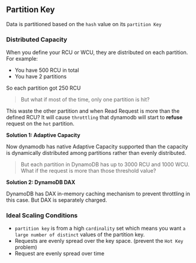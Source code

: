 ## Partition Key


Data is partitioned based on the `hash` value on its `partition Key`

### Distributed Capacity

When you define your RCU or WCU, they are distributed on each partition. For example:

- You have 500 RCU in total
- You have 2 partitions

So each partition got 250 RCU

> But what if most of the time, only one partition is hit?

This waste the other partition and when Read Request is more than the defined RCU? It will cause `throttling` that dynamodb will start to **refuse** request on the `hot` partition.

**Solution 1: Adaptive Capacity**

Now dynamodb has native Adaptive Capacity supported than the capacity is dynamically distributed among partitions rather than evenly distributed. 

> But each partition in DynamoDB has up to 3000 RCU and 1000 WCU. What if the request is more than those threshold value?

**Solution 2: DynamoDB DAX**

DynamoDB has DAX in-memory caching mechanism to prevent throttling in this case. But DAX is separately charged.

### Ideal Scaling Conditions
- `partition key` is from a high `cardinality` set which means you want `a large number of distinct` values of the partition key.
- Requests are evenly spread over the key space. (prevent the `Hot Key` problem)
- Request are evenly spread over time